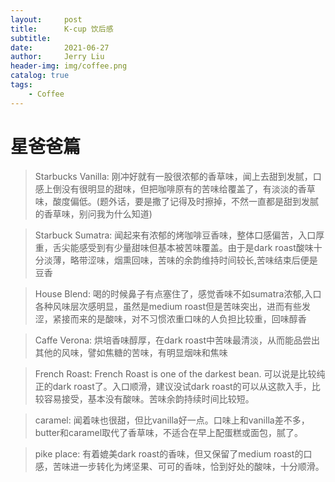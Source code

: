 ```yaml
---
layout:     post
title:      K-cup 饮后感
subtitle:   
date:       2021-06-27
author:     Jerry Liu
header-img: img/coffee.png
catalog: true
tags:
    - Coffee
---
```


# 星爸爸篇
<!--https://www.zhanlu.com.tw/%E5%92%96%E5%95%A1%E9%85%B8/  方式
https://www.coffeereview.com/review/sumatra-dark-k-cup/ 品鉴
https://www.delonghi.com/zh-cn/products/coffee/glossary 术语-->
> Starbucks Vanilla: 刚冲好就有一股很浓郁的香草味，闻上去甜到发腻，口感上倒没有很明显的甜味，但把咖啡原有的苦味给覆盖了，有淡淡的香草味，酸度偏低。(题外话，要是撒了记得及时擦掉，不然一直都是甜到发腻的香草味，别问我为什么知道)  

> Starbuck Sumatra: 闻起来有浓郁的烤咖啡豆香味，整体口感偏苦，入口厚重，舌尖能感受到有少量甜味但基本被苦味覆盖。由于是dark roast酸味十分淡薄，略带涩味，烟熏回味，苦味的余韵维持时间较长,苦味结束后便是豆香

> House Blend: 喝的时候鼻子有点塞住了，感觉香味不如sumatra浓郁,入口各种风味层次感明显，虽然是medium roast但是苦味突出，进而有些发涩，紧接而来的是酸味，对不习惯浓重口味的人负担比较重，回味醇香

> Caffe Verona: 烘培香味醇厚，在dark roast中苦味最清淡，从而能品尝出其他的风味，譬如焦糖的苦味，有明显烟味和焦味

> French Roast: French Roast is one of the darkest bean. 可以说是比较纯正的dark roast了。入口顺滑，建议没试dark roast的可以从这款入手，比较容易接受，基本没有酸味。苦味余韵持续时间比较短。

> caramel: 闻着味也很甜，但比vanilla好一点。口味上和vanilla差不多，butter和caramel取代了香草味，不适合在早上配蛋糕或面包，腻了。

> pike place: 有着媲美dark roast的香味，但又保留了medium roast的口感，苦味进一步转化为烤坚果、可可的香味，恰到好处的酸味，十分顺滑。